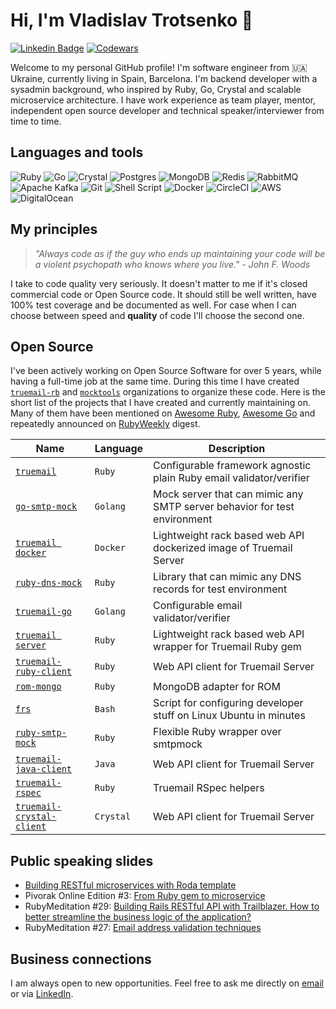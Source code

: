 # Hi, I'm Vladislav Trotsenko 👋

[![Linkedin Badge](https://img.shields.io/badge/-vladislav.trotsenko-blue?style=flat&logo=Linkedin&logoColor=white&link=https://www.linkedin.com/in/vladislav-trotsenko)](https://www.linkedin.com/in/vladislav-trotsenko) [![Codewars](https://www.codewars.com/users/bestwebua/badges/micro)](https://www.codewars.com/users/bestwebua)

Welcome to my personal GitHub profile! I'm software engineer from 🇺🇦 Ukraine, currently living in Spain, Barcelona. I'm backend developer with a sysadmin background, who inspired by Ruby, Go, Crystal and scalable microservice architecture. I have work experience as team player, mentor, independent open source developer and technical speaker/interviewer from time to time.

## Languages and tools

![Ruby](https://img.shields.io/badge/ruby-%23CC342D.svg?style=for-the-badge&logo=ruby&logoColor=white) ![Go](https://img.shields.io/badge/go-%2300ADD8.svg?style=for-the-badge&logo=go&logoColor=white) ![Crystal](https://img.shields.io/badge/crystal-%23000000.svg?style=for-the-badge&logo=crystal&logoColor=white) ![Postgres](https://img.shields.io/badge/postgres-%23316192.svg?style=for-the-badge&logo=postgresql&logoColor=white) ![MongoDB](https://img.shields.io/badge/MongoDB-%234ea94b.svg?style=for-the-badge&logo=mongodb&logoColor=white) ![Redis](https://img.shields.io/badge/redis-%23DD0031.svg?style=for-the-badge&logo=redis&logoColor=white) ![RabbitMQ](https://img.shields.io/badge/Rabbitmq-FF6600?style=for-the-badge&logo=rabbitmq&logoColor=white) ![Apache Kafka](https://img.shields.io/badge/Apache%20Kafka-000?style=for-the-badge&logo=apachekafka) ![Git](https://img.shields.io/badge/git-%23F05033.svg?style=for-the-badge&logo=git&logoColor=white) ![Shell Script](https://img.shields.io/badge/shell_script-%23121011.svg?style=for-the-badge&logo=gnu-bash&logoColor=white) ![Docker](https://img.shields.io/badge/docker-%230db7ed.svg?style=for-the-badge&logo=docker&logoColor=white) ![CircleCI](https://img.shields.io/badge/circle%20ci-%23161616.svg?style=for-the-badge&logo=circleci&logoColor=white) ![AWS](https://img.shields.io/badge/AWS-%23FF9900.svg?style=for-the-badge&logo=amazon-aws&logoColor=white) ![DigitalOcean](https://img.shields.io/badge/DigitalOcean-%230167ff.svg?style=for-the-badge&logo=digitalOcean&logoColor=white)

## My principles

> *"Always code as if the guy who ends up maintaining your code will be a violent psychopath who knows where you live." - John F. Woods*

I take to code quality very seriously. It doesn't matter to me if it's closed commercial code or Open Source code. It should still be well written, have 100% test coverage and be documented as well. For case when I can choose between speed and **quality** of code I'll choose the second one.

## Open Source

I've been actively working on Open Source Software for over 5 years, while having a full-time job at the same time. During this time I have created [`truemail-rb`](https://truemail-rb.org) and [`mocktools`](https://github.com/mocktools) organizations to organize these code. Here is the short list of the projects that I have created and currently maintaining on. Many of them have been mentioned on [Awesome Ruby](https://awesome-ruby.com), [Awesome Go](https://awesome-go.com) and repeatedly announced on [RubyWeekly](https://rubyweekly.com) digest.

| Name | Language | Description |
| --- | --- | --- |
| [`truemail`](https://github.com/truemail-rb/truemail) | `Ruby` | Configurable framework agnostic plain Ruby email validator/verifier |
| [`go-smtp-mock`](https://github.com/mocktools/go-smtp-mock) | `Golang` | Mock server that can mimic any SMTP server behavior for test environment |
| [`truemail docker`](https://github.com/truemail-rb/truemail-rack-docker-image) | `Docker` | Lightweight rack based web API dockerized image of Truemail Server |
| [`ruby-dns-mock`](https://github.com/mocktools/ruby-dns-mock) | `Ruby` | Library that can mimic any DNS records for test environment |
| [`truemail-go`](https://github.com/truemail-rb/truemail-go) | `Golang` | Configurable email validator/verifier |
| [`truemail server`](https://github.com/truemail-rb/truemail-rack) | `Ruby` | Lightweight rack based web API wrapper for Truemail Ruby gem |
| [`truemail-ruby-client`](https://github.com/truemail-rb/truemail-ruby-client) | `Ruby` | Web API client for Truemail Server |
| [`rom-mongo`](https://github.com/bestwebua/rom-mongo) | `Ruby` | MongoDB adapter for ROM |
| [`frs`](https://github.com/RubyWorkout/frs) | `Bash` | Script for configuring developer stuff on Linux Ubuntu in minutes |
| [`ruby-smtp-mock`](https://github.com/mocktools/ruby-smtp-mock) | `Ruby` | Flexible Ruby wrapper over smtpmock |
| [`truemail-java-client`](https://github.com/truemail-rb/truemail-java-client) | `Java` | Web API client for Truemail Server |
| [`truemail-rspec`](https://github.com/truemail-rb/truemail-rspec) | `Ruby` | Truemail RSpec helpers |
| [`truemail-crystal-client`](https://github.com/truemail-rb/truemail-crystal-client) | `Crystal` | Web API client for Truemail Server |

## Public speaking slides

- [Building RESTful microservices with Roda template](https://slides.com/vladislavtrotsenko/building-restful-api-with-roda-template)
- Pivorak Online Edition #3: [From Ruby gem to microservice](https://slides.com/vladislavtrotsenko/truemail-rack)
- RubyMeditation #29: [Building Rails RESTful API with Trailblazer. How to better streamline the business logic of the application?](https://slides.com/vladislavtrotsenko/building-rails-restful-api-with-trailblazer-how-to-better-streamline-the-business-logic-of-the-application)
- RubyMeditation #27: [Email address validation techniques](https://slides.com/vladislavtrotsenko/truemail)

## Business connections

I am always open to new opportunities. Feel free to ask me directly on [email](admin@bestweb.com.ua) or via [LinkedIn](https://www.linkedin.com/in/vladislav-trotsenko).
